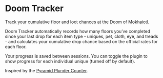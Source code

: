 # Doom Tracker

Track your cumulative floor and loot chances at the Doom of Mokhaiotl. 

Doom Tracker automatically records how many floors you’ve completed since your last drop for each item type - uniques, pet, cloth, eye, and treads - and calculates your cumulative drop chance based on the official rates for each floor.

Your progress is saved between sessions. You can toggle the plugin to show progress for each individual unique (turned off by default). 




Inspired by the [Pyramid Plunder Counter](https://runelite.net/plugin-hub/show/pyramid-plunder-counter).
